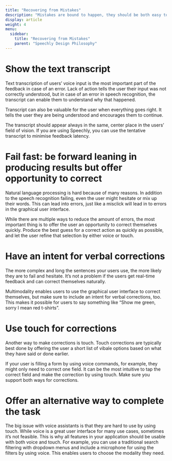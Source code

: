 ```yaml
---
title: "Recovering from Mistakes"
description: "Mistakes are bound to happen, they should be both easy to spot and fix."
display: article
weight: 4
menu:
  sidebar:
    title: "Recovering from Mistakes"
    parent: "Speechly Design Philosophy"
---
```

# Show the text transcript

Text transcription of users’ voice input is the most important part of the feedback in case of an error. Lack of action tells the user their input was not correctly understood, but in case of an error in speech recognition, the transcript can enable them to understand why that happened.

Transcript can also be valuable for the user when everything goes right. It tells the user they are being understood and encourages them to continue.

The transcript should appear always in the same, center place in the users’ field of vision. If you are using Speechly, you can use the tentative transcript to minimise feedback latency.

# Fail fast: be forward leaning in producing results but offer opportunity to correct

Natural language processing is hard because of many reasons. In addition to the speech recognition failing, even the user might hesitate or mix up their words. This can lead into errors, just like a misclick will lead in to errors in the graphical user interface.

While there are multiple ways to reduce the amount of errors, the most important thing is to offer the user an opportunity to correct themselves quickly. Produce the best guess for a correct action as quickly as possible, and let the user refine that selection by either voice or touch.

# Have an intent for verbal corrections

The more complex and long the sentences your users use, the more likely they are to fail and hesitate. It’s not a problem if the users get real-time feedback and can correct themselves naturally.

Multimodality enables users to use the graphical user interface to correct themselves, but make sure to include an intent for verbal corrections, too. This makes it possible for users to say something like “Show me green, sorry I mean red t-shirts”.

# Use touch for corrections

Another way to make corrections is touch. Touch corrections are typically best done by offering the user a short list of vibale options based on what they have said or done earlier.

If your user is filling a form by using voice commands, for example, they might only need to correct one field. It can be the most intuitive to tap the correct field and make the correction by using touch. Make sure you support both ways for corrections.

# Offer an alternative way to complete the task

The big issue with voice assistants is that they are hard to use by using touch. While voice is a great user interface for many use cases, sometimes it’s not feasible. This is why all features in your application should be usable with both voice and touch. For example, you can use a traditional search filtering with dropdown menus and include a microphone for using the filters by using voice. This enables users to choose the modality they need.
